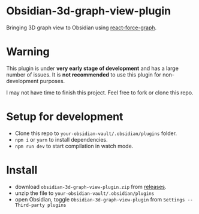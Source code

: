 # Obsidian-3d-graph-view-plugin

Bringing 3D graph view to Obsidian using [react-force-graph](https://github.com/vasturiano/react-force-graph).

# Warning

This plugin is under **very early stage of development** and has a large number of issues. It is **not recommended** to use this plugin for non-development purposes.

I may not have time to finish this project. Feel free to fork or clone this repo.

# Setup for development

- Clone this repo to `your-obsidian-vault/.obsidian/plugins` folder.
- `npm i` or `yarn` to install dependencies.
- `npm run dev` to start compilation in watch mode.

# Install

- download `obsidian-3d-graph-view-plugin.zip` from [releases](https://github.com/chthollyphile/obsidian-3d-graph-view-plugin/releases/).
- unzip the file to `your-obsidian-vault/.obsidian/plugins`
- open Obsidian, toggle `Obsidian-3d-graph-view-plugin` from `Settings -- Third-party plugins`
